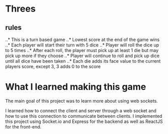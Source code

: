 # Threes

## rules
..* This is a turn based game
..* Lowest score at the end of the game wins
..* Each player will start their turn with 5 dice
..* Player will roll the dice up to 5 times
..* After each roll, the player must pick up at least 1 die but may pick up more if they choose
..* Player will continue to roll and pick up dice until all dice have been taken
..* Each die adds its face value to the current players score, except 3, 3 adds 0 to the score



# What I learned making this game
  The main goal of this project was to learn more about using web sockets.  

  I learned how to connect the client and server through a web socket and how to use this connection to communicate between clients. I implemented this project using Socket.io and Express for the backend as well as ReactJS for the front-end.
